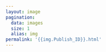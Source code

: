 ```yaml
---
layout: image
pagination:
  data: images
  size: 1
  alias: img
permalink: '{{img.Publish_ID}}.html'
---
```

